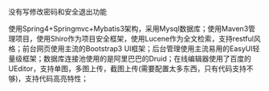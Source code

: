 没有写修改密码和安全退出功能



使用Spring4+Springmvc+Mybatis3架构，采用Mysql数据库；使用Maven3管理项目，使用Shiro作为项目安全框架，使用Lucene作为全文检索，支持restful风格；前台网页使用主流的Bootstrap3 UI框架；后台管理使用主流易用的EasyUI轻量级框架；数据库连接池使用的是阿里巴巴的Druid；在线编辑器使用了百度的UEditor，支持单图，多图上传，截图上传(需要配置太多东西，只有代码支持不够)，支持代码高亮特性；



